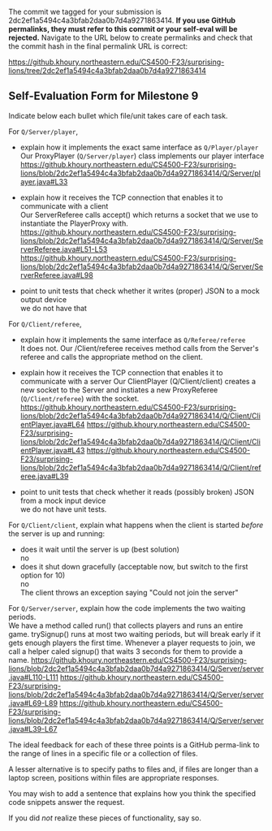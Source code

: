 The commit we tagged for your submission is 2dc2ef1a5494c4a3bfab2daa0b7d4a9271863414.
**If you use GitHub permalinks, they must refer to this commit or your self-eval will be rejected.**
Navigate to the URL below to create permalinks and check that the commit hash in the final permalink URL is correct:

https://github.khoury.northeastern.edu/CS4500-F23/surprising-lions/tree/2dc2ef1a5494c4a3bfab2daa0b7d4a9271863414

## Self-Evaluation Form for Milestone 9

Indicate below each bullet which file/unit takes care of each task.

For `Q/Server/player`,

- explain how it implements the exact same interface as `Q/Player/player`<br>
Our ProxyPlayer (`Q/Server/player`) class implements our player interface
https://github.khoury.northeastern.edu/CS4500-F23/surprising-lions/blob/2dc2ef1a5494c4a3bfab2daa0b7d4a9271863414/Q/Server/player.java#L33

- explain how it receives the TCP connection that enables it to communicate with a client<br>
Our ServerReferee calls accept() which returns a socket that we use to instantiate the PlayerProxy with.
https://github.khoury.northeastern.edu/CS4500-F23/surprising-lions/blob/2dc2ef1a5494c4a3bfab2daa0b7d4a9271863414/Q/Server/ServerReferee.java#L51-L53
https://github.khoury.northeastern.edu/CS4500-F23/surprising-lions/blob/2dc2ef1a5494c4a3bfab2daa0b7d4a9271863414/Q/Server/ServerReferee.java#L98

- point to unit tests that check whether it writes (proper) JSON to a mock output device<br>
we do not have that

For `Q/Client/referee`,

- explain how it implements the same interface as `Q/Referee/referee`<br>
It does not. 
Our /Client/referee receives method calls from the Server's referee and calls the appropriate method on the client.

- explain how it receives the TCP connection that enables it to communicate with a server
Our ClientPlayer (Q/Client/client) creates a new socket to the Server and instiates a new ProxyReferee (`Q/Client/referee`) with the socket.
https://github.khoury.northeastern.edu/CS4500-F23/surprising-lions/blob/2dc2ef1a5494c4a3bfab2daa0b7d4a9271863414/Q/Client/ClientPlayer.java#L64
https://github.khoury.northeastern.edu/CS4500-F23/surprising-lions/blob/2dc2ef1a5494c4a3bfab2daa0b7d4a9271863414/Q/Client/ClientPlayer.java#L43
https://github.khoury.northeastern.edu/CS4500-F23/surprising-lions/blob/2dc2ef1a5494c4a3bfab2daa0b7d4a9271863414/Q/Client/referee.java#L39

- point to unit tests that check whether it reads (possibly broken) JSON from a mock input device<br>
we do not have unit tests.

For `Q/Client/client`, explain what happens when the client is started _before_ the server is up and running:

- does it wait until the server is up (best solution) <br> no
- does it shut down gracefully (acceptable now, but switch to the first option for 10)<br> no<br>
The client throws an exception saying "Could not join the server" 



For `Q/Server/server`, explain how the code implements the two waiting periods. <br>
We have a method called run() that collects players and runs an entire game. trySignup() runs at most two waiting periods, but will break early if it gets enough players the first time. Whenever a player requests to join, we call a helper caled signup() that waits 3 seconds for them to provide a name.
https://github.khoury.northeastern.edu/CS4500-F23/surprising-lions/blob/2dc2ef1a5494c4a3bfab2daa0b7d4a9271863414/Q/Server/server.java#L110-L111
https://github.khoury.northeastern.edu/CS4500-F23/surprising-lions/blob/2dc2ef1a5494c4a3bfab2daa0b7d4a9271863414/Q/Server/server.java#L69-L89
https://github.khoury.northeastern.edu/CS4500-F23/surprising-lions/blob/2dc2ef1a5494c4a3bfab2daa0b7d4a9271863414/Q/Server/server.java#L39-L67

The ideal feedback for each of these three points is a GitHub
perma-link to the range of lines in a specific file or a collection of
files.

A lesser alternative is to specify paths to files and, if files are
longer than a laptop screen, positions within files are appropriate
responses.

You may wish to add a sentence that explains how you think the
specified code snippets answer the request.

If you did *not* realize these pieces of functionality, say so.


